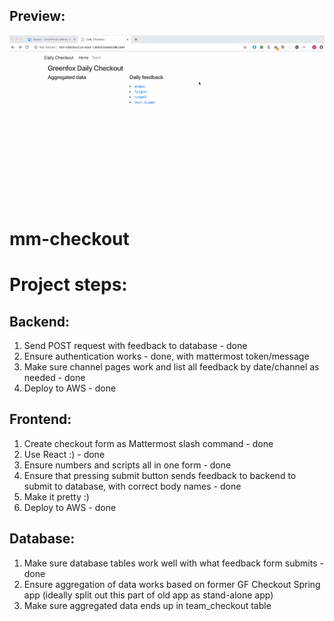 ## Preview:
![Feedback Form App](./checkout.gif)


# mm-checkout

# Project steps:

## Backend: 
1. Send POST request with feedback to database - done
2. Ensure authentication works - done, with mattermost token/message
3. Make sure channel pages work and list all feedback by date/channel as needed - done
4. Deploy to AWS - done

## Frontend: 
1. Create checkout form as Mattermost slash command - done
2. Use React :) - done
3. Ensure numbers and scripts all in one form - done
4. Ensure that pressing submit button sends feedback to backend to submit to database, with correct body names - done
5. Make it pretty :) 
6. Deploy to AWS - done

## Database: 
1. Make sure database tables work well with what feedback form submits - done
2. Ensure aggregation of data works based on former GF Checkout Spring app (ideally split out this part of old app as stand-alone app)
3. Make sure aggregated data ends up in team_checkout table 
